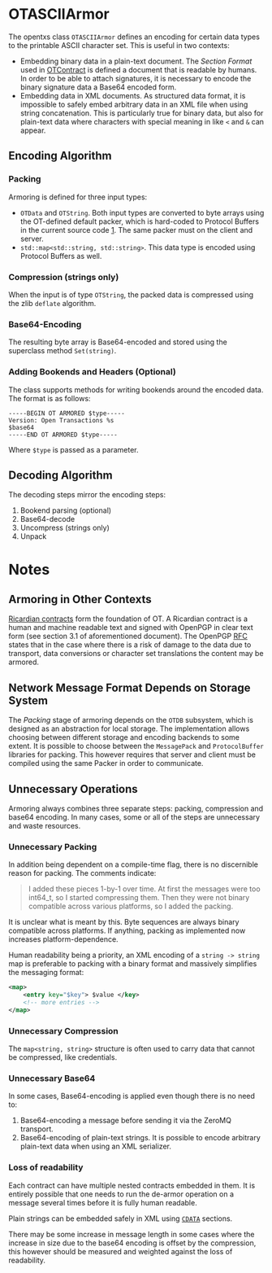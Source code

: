 # OTASCIIArmor

The opentxs class `OTASCIIArmor` defines an encoding for certain data types to
the printable ASCII character set. This is useful in two contexts:

* Embedding binary data in a plain-text document. The _Section Format_ used in
  [OTContract](OTContract.md) is defined a document that is readable by humans.
  In order to be able to attach signatures, it is necessary to encode the binary
  signature data a Base64 encoded form.
* Embedding data in XML documents. As structured data format, it is impossible
  to safely embed arbitrary data in an XML file when using string concatenation.
  This is particularly true for binary data, but also for plain-text data where
  characters with special meaning in like `<` and `&` can appear.

## Encoding Algorithm

### Packing

Armoring is defined for three input types:

* `OTData` and `OTString`. Both input types are converted to byte arrays using
  the OT-defined default packer, which is hard-coded to Protocol Buffers in the
  current source code [1]. The same packer must on the client and server.
* `std::map<std::string, std::string>`. This data type is encoded using Protocol
  Buffers as well.

### Compression (strings only)

When the input is of type `OTString`, the packed data is compressed using the
zlib `deflate` algorithm.

### Base64-Encoding

The resulting byte array is Base64-encoded and stored using the superclass
method `Set(string)`.

### Adding Bookends and Headers (Optional)

The class supports methods for writing bookends around the encoded data. The
format is as follows:

```
-----BEGIN OT ARMORED $type-----
Version: Open Transactions %s
$base64
-----END OT ARMORED $type-----
```

Where `$type` is passed as a parameter.

## Decoding Algorithm

The decoding steps mirror the encoding steps:

1. Bookend parsing (optional)
1. Base64-decode
1. Uncompress (strings only)
1. Unpack


# Notes

## Armoring in Other Contexts

[Ricardian contracts](http://iang.org/papers/ricardian_contract.html) form the
foundation of OT. A Ricardian contract is a human and machine readable text and
signed with OpenPGP in clear text form (see section 3.1 of aforementioned
document). The OpenPGP [RFC](http://tools.ietf.org/html/rfc4880) states that in
the case where there is a risk of damage to the data due to transport, data
conversions or character set translations the content may be armored.


## Network Message Format Depends on Storage System

The _Packing_ stage of armoring depends on the `OTDB` subsystem, which is
designed as an abstraction for local storage. The implementation allows choosing
between different storage and encoding backends to some extent. It is possible
to choose between the `MessagePack` and `ProtocolBuffer` libraries for packing.
This however requires that server and client must be compiled using the same
Packer in order to communicate.

## Unnecessary Operations

Armoring always combines three separate steps: packing, compression and base64
encoding. In many cases, some or all of the steps are unnecessary and waste
resources.

### Unnecessary Packing

In addition being dependent on a compile-time flag, there is no discernible
reason for packing. The comments indicate:

> I added these pieces 1-by-1 over time. At first the messages were too int64_t,
so I started compressing them. Then they were not binary compatible across
various platforms, so I added the packing.

It is unclear what is meant by this. Byte sequences are always binary compatible
across platforms. If anything, packing as implemented now increases
platform-dependence.

Human readability being a priority, an XML encoding of a `string ->
string` map is preferable to packing with a binary format and massively
simplifies the messaging format:

```xml
<map>
    <entry key="$key"> $value </key>
    <!-- more entries -->
</map>
```

### Unnecessary Compression

The `map<string, string>` structure is often used to carry data that cannot be
compressed, like credentials.

### Unnecessary Base64

In some cases, Base64-encoding is applied even though there is no need to:

1. Base64-encoding a message before sending it via the ZeroMQ transport.
1. Base64-encoding of plain-text strings. It is possible to encode arbitrary
   plain-text data when using an XML serializer.


### Loss of readability

Each contract can have multiple nested contracts embedded in them. It is
entirely possible that one needs to run the de-armor operation on a message
several times before it is fully human readable.

Plain strings can be embedded safely in XML using
[`CDATA`](http://en.wikipedia.org/wiki/CDATA) sections.

There may be some increase in message length in some cases where the increase in
size due to the base64 encoding is offset by the compression, this however
should be measured and weighted against the loss of readability.


<!--- links -->

[1]: https://github.com/Open-Transactions/opentxs/blob/c531e0faccfa370bb761711ff28ad2386abbcd75/include/opentxs/core/OTStorage.hpp#L148

